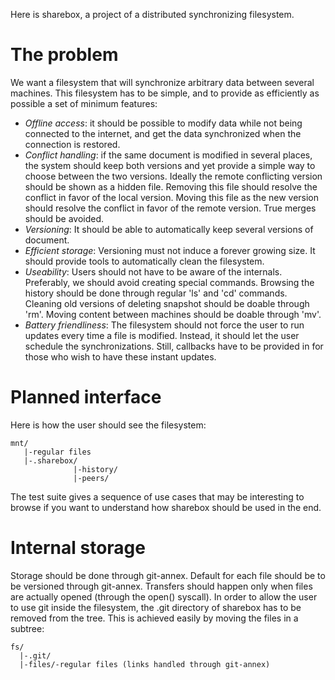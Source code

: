 Here is sharebox, a project of a distributed synchronizing filesystem.

The problem
===========

We want a filesystem that will synchronize arbitrary data between several
machines. This filesystem has to be simple, and to provide as efficiently
as possible a set of minimum features:

- *Offline access*: it should be possible to modify data while not being
  connected to the internet, and get the data synchronized when the
  connection is restored.
- *Conflict handling*: if the same document is modified in several places,
  the system should keep both versions and yet provide a simple way to
  choose between the two versions. Ideally the remote conflicting version
  should be shown as a hidden file. Removing this file should resolve the
  conflict in favor of the local version. Moving this file as the new
  version should resolve the conflict in favor of the remote version.
  True merges should be avoided.
- *Versioning*: It should be able to automatically keep several versions
  of document.
- *Efficient storage*: Versioning must not induce a forever growing size.
  It should provide tools to automatically clean the filesystem.
- *Useability*: Users should not have to be aware of the internals.
  Preferably, we should avoid creating special commands. Browsing the
  history should be done through regular 'ls' and 'cd' commands. Cleaning
  old versions of deleting snapshot should be doable through 'rm'. Moving
  content between machines should be doable through 'mv'.
- *Battery friendliness*: The filesystem should not force the user to run
  updates every time a file is modified. Instead, it should let the user
  schedule the synchronizations. Still, callbacks have to be provided in
  for those who wish to have these instant updates.

Planned interface
=================

Here is how the user should see the filesystem:

    mnt/
       |-regular files
       |-.sharebox/
                  |-history/
                  |-peers/

The test suite gives a sequence of use cases that may be interesting to
browse if you want to understand how sharebox should be used in the end.

Internal storage
================

Storage should be done through git-annex. Default for each file should be
to be versioned through git-annex. Transfers should happen only when files
are actually opened (through the open() syscall). In order to allow the
user to use git inside the filesystem, the .git directory of sharebox has
to be removed from the tree. This is achieved easily by moving the files
in a subtree:

    fs/
      |-.git/
      |-files/-regular files (links handled through git-annex)
